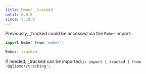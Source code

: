 ```yaml
---
title: Ember._tracked
until: 6.0.0
since: 5.10.0
---
```



Previously, _tracked could be accessed via the `Ember` import:
```js
import Ember from 'ember';

Ember._tracked
```

 If needed, _tracked can be imported:```js
import { tracked } from '@glimmer/tracking';```
